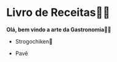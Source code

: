 # Livro de Receitas:man_cook:

**Olá, bem vindo a arte da Gastronomia**:woman_cook:

- Strogochiken:chicken:

- Pavê
